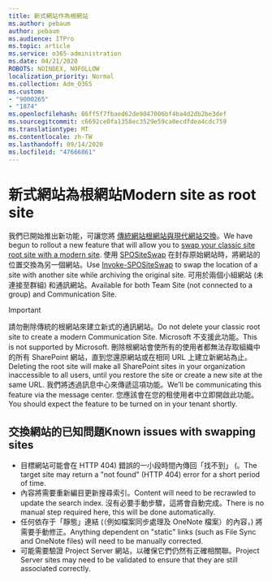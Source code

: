 ```yaml
---
title: 新式網站作為根網站
ms.author: pebaum
author: pebaum
ms.audience: ITPro
ms.topic: article
ms.service: o365-administration
ms.date: 04/21/2020
ROBOTS: NOINDEX, NOFOLLOW
localization_priority: Normal
ms.collection: Adm_O365
ms.custom:
- "9000265"
- "1874"
ms.openlocfilehash: 86ff5f7fbaed62de9047006bf4ba4d2db2be3def
ms.sourcegitcommit: c6692ce0fa1358ec3529e59ca0ecdfdea4cdc759
ms.translationtype: MT
ms.contentlocale: zh-TW
ms.lasthandoff: 09/14/2020
ms.locfileid: "47666861"
---
```

# <a name="modern-site-as-root-site"></a><span data-ttu-id="d043a-102">新式網站為根網站</span><span class="sxs-lookup"><span data-stu-id="d043a-102">Modern site as root site</span></span>

<span data-ttu-id="d043a-103">我們已開始推出新功能，可讓您將 [傳統網站根網站與現代網站交換](https://docs.microsoft.com/sharepoint/modern-root-site)。</span><span class="sxs-lookup"><span data-stu-id="d043a-103">We have begun to rollout a new feature that will allow you to [swap your classic site root site with a modern site](https://docs.microsoft.com/sharepoint/modern-root-site).</span></span> <span data-ttu-id="d043a-104">使用 [SPOSiteSwap](https://docs.microsoft.com/powershell/module/sharepoint-online/invoke-spositeswap?view=sharepoint-ps) 在封存原始網站時，將網站的位置交換為另一個網站。</span><span class="sxs-lookup"><span data-stu-id="d043a-104">Use [Invoke-SPOSiteSwap](https://docs.microsoft.com/powershell/module/sharepoint-online/invoke-spositeswap?view=sharepoint-ps) to swap the location of a site with another site while archiving the original site.</span></span> <span data-ttu-id="d043a-105">可用於兩個小組網站 (未連接至群組) 和通訊網站。</span><span class="sxs-lookup"><span data-stu-id="d043a-105">Available for both Team Site (not connected to a group) and Communication Site.</span></span>

>[!Important]
> <span data-ttu-id="d043a-106">請勿刪除傳統的根網站來建立新式的通訊網站。</span><span class="sxs-lookup"><span data-stu-id="d043a-106">Do not delete your classic root site to create a modern Communication Site.</span></span> <span data-ttu-id="d043a-107">Microsoft 不支援此功能。</span><span class="sxs-lookup"><span data-stu-id="d043a-107">This is not supported by Microsoft.</span></span> <span data-ttu-id="d043a-108">刪除根網站會使所有的使用者都無法存取組織中的所有 SharePoint 網站，直到您還原網站或在相同 URL 上建立新網站為止。</span><span class="sxs-lookup"><span data-stu-id="d043a-108">Deleting the root site will make all SharePoint sites in your organization inaccessible to all users, until you restore the site or create a new site at the same URL.</span></span> <span data-ttu-id="d043a-109">我們將透過訊息中心來傳遞這項功能。</span><span class="sxs-lookup"><span data-stu-id="d043a-109">We’ll be communicating this feature via the message center.</span></span> <span data-ttu-id="d043a-110">您應該會在您的租使用者中立即開啟此功能。</span><span class="sxs-lookup"><span data-stu-id="d043a-110">You should expect the feature to be turned on in your tenant shortly.</span></span>

## <a name="known-issues-with-swapping-sites"></a><span data-ttu-id="d043a-111">交換網站的已知問題</span><span class="sxs-lookup"><span data-stu-id="d043a-111">Known issues with swapping sites</span></span>
- <span data-ttu-id="d043a-112">目標網站可能會在 HTTP 404) 錯誤的一小段時間內傳回「找不到」 (。</span><span class="sxs-lookup"><span data-stu-id="d043a-112">The target site may return a "not found" (HTTP 404) error for a short period of time.</span></span>
- <span data-ttu-id="d043a-113">內容將需要重新編目更新搜尋索引。</span><span class="sxs-lookup"><span data-stu-id="d043a-113">Content will need to be recrawled to update the search index.</span></span> <span data-ttu-id="d043a-114">沒有必要手動步驟，這將會自動完成。</span><span class="sxs-lookup"><span data-stu-id="d043a-114">There is no manual step required here, this will be done automatically.</span></span>
- <span data-ttu-id="d043a-115">任何依存于「靜態」連結 (（例如檔案同步處理及 OneNote 檔案）的內容，) 將需要手動修正。</span><span class="sxs-lookup"><span data-stu-id="d043a-115">Anything dependent on "static" links (such as File Sync and OneNote files) will need to be manually corrected.</span></span>
- <span data-ttu-id="d043a-116">可能需要驗證 Project Server 網站，以確保它們仍然有正確相關聯。</span><span class="sxs-lookup"><span data-stu-id="d043a-116">Project Server sites may need to be validated to ensure that they are still associated correctly.</span></span> 
